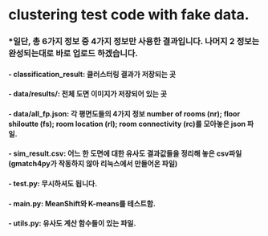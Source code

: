# clustering test code with fake data.

### *일단, 총 6가지 정보 중 4가지 정보만 사용한 결과입니다. 나머지 2 정보는 완성되는대로 바로 업로드 하겠습니다.

#### - classification_result: 클러스터링 결과가 저장되는 곳
#### - data/results/: 전체 도면 이미지가 저장되어 있는 곳
#### - data/all_fp.json: 각 평면도들의 4가지 정보 number of rooms (nr); floor shiloutte (fs); room location (rl); room connectivity (rc)를 모아놓은 json 파일.

#### - sim_result.csv: 어느 한 도면에 대한 유사도 결과값들을 정리해 놓은 csv파일 (gmatch4py가 작동하지 않아 리눅스에서 만들어온 파일)
#### - test.py: 무시하셔도 됩니다.
#### - main.py: MeanShift와 K-means를 테스트함.
#### - utils.py: 유사도 계산 함수들이 있는 파일.
